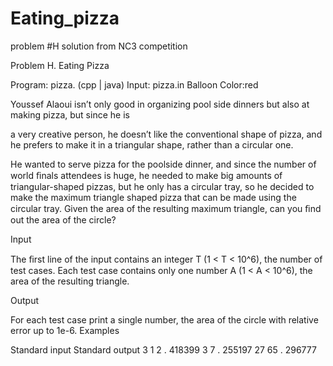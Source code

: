 # Eating_pizza
problem #H solution from NC3 competition 

Problem H. Eating Pizza

Program: pizza. (cpp | java)
Input: pizza.in
Balloon Color:red

Youssef Alaoui isn’t only good in organizing pool side dinners but also at making pizza, but since he is

a very creative person, he doesn’t like the conventional shape of pizza, and he prefers to make it in a
triangular shape, rather than a circular one.

He wanted to serve pizza for the poolside dinner, and since the number of world ﬁnals attendees is huge,
he needed to make big amounts of triangular-shaped pizzas, but he only has a circular tray, so he decided
to make the maximum triangle shaped pizza that can be made using the circular tray. Given the area of
the resulting maximum triangle, can you ﬁnd out the area of the circle?

Input

The ﬁrst line of the input contains an integer T (1 < T < 10^6), the number of test cases.
Each test case contains only one number A (1 < A < 10^6), the area of the resulting triangle.

Output

For each test case print a single number, the area of the circle with relative error up to 1e-6.
Examples

Standard input                                  Standard output
3
1                                 2 . 418399
3                                  7 . 255197
27                                  65 . 296777



